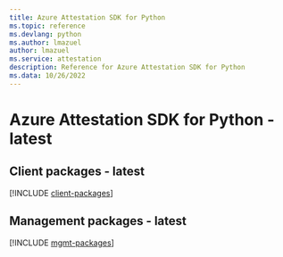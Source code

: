 ```yaml
---
title: Azure Attestation SDK for Python
ms.topic: reference
ms.devlang: python
ms.author: lmazuel
author: lmazuel
ms.service: attestation
description: Reference for Azure Attestation SDK for Python
ms.data: 10/26/2022
---
```

# Azure Attestation SDK for Python - latest

## Client packages - latest
[!INCLUDE [client-packages](attestation-client-index.md)]
## Management packages - latest
[!INCLUDE [mgmt-packages](attestation-mgmt-index.md)]